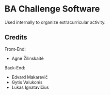 # BA Challenge Software

Used internally to organize extracurricular activity.

## Credits

Front-End:
* Agnė Žilinskaitė

Back-End:
* Edvard Makarevič
* Gytis Valukonis
* Lukas Ignatavičius
